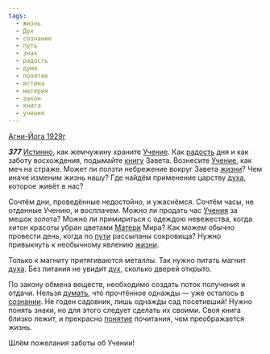 ```yaml
---
tags:
  - жизнь
  - Дух
  - сознание
  - путь
  - знак
  - радость
  - дума
  - понятие
  - истина
  - материя
  - закон
  - книга
  - учение
---
```


[Агни-Йога 1929г](/agni/1929)

___377___
[Истинно](/tag/#истина), как жемчужину храните [Учение](/tag/#учение). Как [радость](/tag/#радость) дня и как заботу восхождения, подымайте [книгу](/tag/#книга) Завета. Вознесите [Учение](/tag/#учение), как меч на страже. Может ли ползти небрежение вокруг Завета [жизни](/tag/#жизнь)? Чем иначе изменим жизнь нашу? Где найдём применение царству [духа](/tag/#Дух), которое живёт в нас?   

Сочтём дни, проведённые недостойно, и ужаснёмся. Сочтём часы, не отданные Учению, и восплачем. Можно ли продать час [Учения](/tag/#учение) за мешок золота? Можно ли примириться с одеждою невежества, когда хитон красоты убран цветами [Матери](/tag/#материя) Мира? Как можем обычно провести день, когда по [пути](/tag/#путь) рассыпаны сокровища? Нужно привыкнуть к необычному явлению [жизни](/tag/#жизнь).   

Только к магниту притягиваются металлы. Так нужно питать магнит [духа](/tag/#Дух). Без питания не увидит [дух](/tag/#Дух), сколько дверей открыто.   

По закону обмена веществ, необходимо создать поток получения и отдачи. Нельзя [думать](/tag/#дума), что прочтённое однажды — уже осталось в [сознании](/tag/#сознание). Не годен садовник, лишь однажды сад посетивший! Нужно понять знаки, но для этого следует сделать их своими. Своя книга близко лежит, и прекрасно [понятие](/tag/#понятие) почитания, чем преображается жизнь.   

Шлём пожелания заботы об Учении!